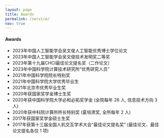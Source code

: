 ```yaml
---
layout: page
title: Awards
permalink: /service/
nav: true
---
```



#### Awards

- 2023年中国人工智能学会吴文俊人工智能优秀博士学位论文
- 2023年中国人工智能学会吴文俊技术发明奖二等奖
- 2023年第十九届CHCI最佳论文提名奖（二作论文）
- 2023年中国科学院计算技术研究所“优秀研究人员”
- 2021年中国科学院院长特别奖
- 2021年中国科学院大学优秀毕业生
- 2021年北京市优秀毕业生奖
- 2020年获国家奖学金博士生奖
- 2020年获中国科学院大学必和必拓奖学金 (全院每年 26 人, 信息技术方向 3 人)
- 2020年获中科院计算所所长特别奖 (夏培肃奖, 全所每年 2 人)
- 2017年获国家奖学金硕士生奖
- 2017年获第十三届全国人机交互学术大会“最佳论文提名奖” (最佳论文、最佳论文提名各仅 1 项)

